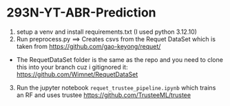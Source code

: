 # 293N-YT-ABR-Prediction
1. setup a venv and install requirements.txt (I used python 3.12.10)
2. Run preprocess.py ==> Creates csvs from the Requet DataSet which is taken from https://github.com/gao-keyong/requet/
- The RequetDataSet folder is the same as the repo and you need to clone this into your branch cuz i gitignored it: https://github.com/Wimnet/RequetDataSet

3. Run the jupyter notebook `requet_trustee_pipeline.ipynb` which trains an RF and uses trustee https://github.com/TrusteeML/trustee